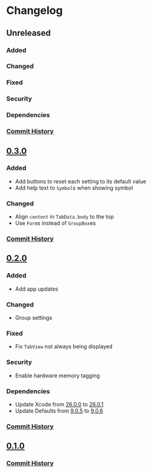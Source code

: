 # Changelog

## Unreleased

### Added

### Changed

### Fixed

### Security

### Dependencies

### [Commit History](https://github.com/F1248/Genius/compare/v0.3.0...HEAD)

## [0.3.0](https://github.com/F1248/Genius/releases/tag/v0.3.0)

### Added

- Add buttons to reset each setting to its default value
- Add help text to `Symbol`s when showing symbol

### Changed

- Align `content` in `TabData.body` to the top
- Use `Form`s instead of `GroupBox`es

### [Commit History](https://github.com/F1248/Genius/compare/v0.2.0...v0.3.0)

## [0.2.0](https://github.com/F1248/Genius/releases/tag/v0.2.0)

### Added

- Add app updates

### Changed

- Group settings

### Fixed

- Fix `TabView` not always being displayed

### Security

- Enable hardware memory tagging

### Dependencies

- Update Xcode from [26.0.0](https://developer.apple.com/news/releases/?id=09152025m) to [26.0.1](https://developer.apple.com/news/releases/?id=09222025m)
- Update Defaults from [9.0.5](https://github.com/sindresorhus/Defaults/releases/tag/9.0.5) to [9.0.6](https://github.com/sindresorhus/Defaults/releases/tag/9.0.6)

### [Commit History](https://github.com/F1248/Genius/compare/v0.1.0...v0.2.0)

## [0.1.0](https://github.com/F1248/Genius/releases/tag/v0.1.0)

### [Commit History](https://github.com/F1248/Genius/commits/v0.1.0)
